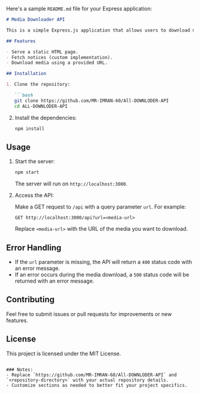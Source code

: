 Here's a sample `README.md` file for your Express application:

```markdown
# Media Downloader API

This is a simple Express.js application that allows users to download media from a given URL using the `imran-dlmedia` library.

## Features

- Serve a static HTML page.
- Fetch notices (custom implementation).
- Download media using a provided URL.

## Installation

1. Clone the repository:

   ```bash
   git clone https://github.com/MR-IMRAN-60/All-DOWNLODER-API
   cd ALL-DOWNLODER-API
   ```

2. Install the dependencies:

   ```bash
   npm install
   ```

## Usage

1. Start the server:

   ```bash
   npm start
   ```

   The server will run on `http://localhost:3000`.

2. Access the API:

   Make a GET request to `/api` with a query parameter `url`. For example:

   ```
   GET http://localhost:3000/api?url=<media-url>
   ```

   Replace `<media-url>` with the URL of the media you want to download.

## Error Handling

- If the `url` parameter is missing, the API will return a `400` status code with an error message.
- If an error occurs during the media download, a `500` status code will be returned with an error message.

## Contributing

Feel free to submit issues or pull requests for improvements or new features.

## License

This project is licensed under the MIT License.
```

### Notes:
- Replace `https://github.com/MR-IMRAN-60/All-DOWNLODER-API` and `<repository-directory>` with your actual repository details.
- Customize sections as needed to better fit your project specifics.
